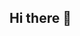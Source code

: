## Hi there 👋

<img scr="https://i.pinimg.com/originals/89/13/54/891354ad7044ad1fdb4b9783f26a669e.gif">
